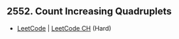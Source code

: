 ## 2552. Count Increasing Quadruplets

-  [LeetCode](https://leetcode.com/problems/count-increasing-quadruplets/) | [LeetCode CH](https://leetcode.cn/problems/count-increasing-quadruplets/) (Hard)
